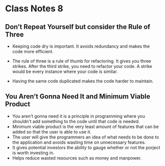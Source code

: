 # Class Notes 8

## Don’t Repeat Yourself but consider the Rule of Three

- Keeping code dry is important. It avoids redundancy and makes the code more efficient.

- The rule of three is a rule of thumb for refactoring. It gives you three strikes. After the third strike, you need to refactor your code. A strike would be every instance where your code is similar.

- Having the same code duplicated makes the code harder to maintain.

## You Aren’t Gonna Need It and Minimum Viable Product

- You aren't gonna need it is a principle in programming where you shouldn't add something to the code until that code is
needed.
- Minimum viable product is the very least amount of features that can be added so that the user is able to use it. 
- The user will give the programmers an idea of what needs to be done to the application and avoids wasting time on unnecessary features.
- It gives potential investors the ability to gauge whether or not the porject is worth investing in.
- Helps reduce wasted resources such as money and manpower.
